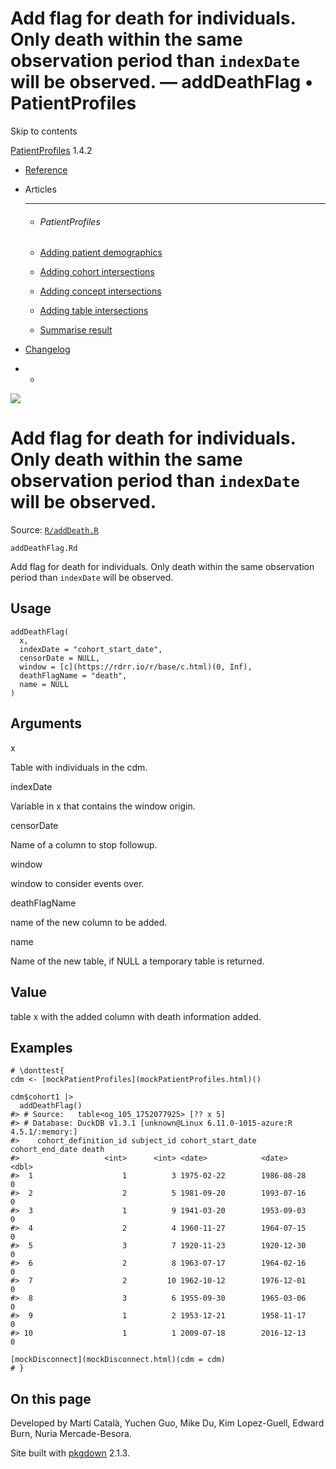 # Add flag for death for individuals. Only death within the same observation period than `indexDate` will be observed. — addDeathFlag • PatientProfiles

Skip to contents

[PatientProfiles](../index.html) 1.4.2

  * [Reference](../reference/index.html)
  * Articles
    * * * *

    * ###### PatientProfiles

    * [Adding patient demographics](../articles/demographics.html)
    * [Adding cohort intersections](../articles/cohort-intersect.html)
    * [Adding concept intersections](../articles/concept-intersect.html)
    * [Adding table intersections](../articles/table-intersect.html)
    * [Summarise result](../articles/summarise.html)
  * [Changelog](../news/index.html)


  *   * [](https://github.com/darwin-eu/PatientProfiles/)



![](../logo.png)

# Add flag for death for individuals. Only death within the same observation period than `indexDate` will be observed.

Source: [`R/addDeath.R`](https://github.com/darwin-eu/PatientProfiles/blob/v1.4.2/R/addDeath.R)

`addDeathFlag.Rd`

Add flag for death for individuals. Only death within the same observation period than `indexDate` will be observed.

## Usage
    
    
    addDeathFlag(
      x,
      indexDate = "cohort_start_date",
      censorDate = NULL,
      window = [c](https://rdrr.io/r/base/c.html)(0, Inf),
      deathFlagName = "death",
      name = NULL
    )

## Arguments

x
    

Table with individuals in the cdm.

indexDate
    

Variable in x that contains the window origin.

censorDate
    

Name of a column to stop followup.

window
    

window to consider events over.

deathFlagName
    

name of the new column to be added.

name
    

Name of the new table, if NULL a temporary table is returned.

## Value

table x with the added column with death information added.

## Examples
    
    
    # \donttest{
    cdm <- [mockPatientProfiles](mockPatientProfiles.html)()
    
    cdm$cohort1 |>
      addDeathFlag()
    #> # Source:   table<og_105_1752077925> [?? x 5]
    #> # Database: DuckDB v1.3.1 [unknown@Linux 6.11.0-1015-azure:R 4.5.1/:memory:]
    #>    cohort_definition_id subject_id cohort_start_date cohort_end_date death
    #>                   <int>      <int> <date>            <date>          <dbl>
    #>  1                    1          3 1975-02-22        1986-08-28          0
    #>  2                    2          5 1981-09-20        1993-07-16          0
    #>  3                    1          9 1941-03-20        1953-09-03          0
    #>  4                    2          4 1960-11-27        1964-07-15          0
    #>  5                    3          7 1920-11-23        1920-12-30          0
    #>  6                    2          8 1963-07-17        1964-02-16          0
    #>  7                    2         10 1962-10-12        1976-12-01          0
    #>  8                    3          6 1955-09-30        1965-03-06          0
    #>  9                    1          2 1953-12-21        1958-11-17          0
    #> 10                    1          1 2009-07-18        2016-12-13          0
    
    [mockDisconnect](mockDisconnect.html)(cdm = cdm)
    # }
    
    

## On this page

Developed by Martí Català, Yuchen Guo, Mike Du, Kim Lopez-Guell, Edward Burn, Nuria Mercade-Besora.

Site built with [pkgdown](https://pkgdown.r-lib.org/) 2.1.3.
